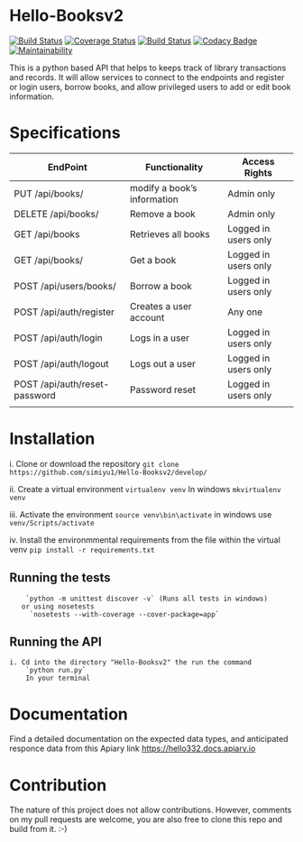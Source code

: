# Hello-Booksv2
[![Build Status](https://travis-ci.org/simiyu1/Hello-books-v2.svg?branch=ch-badges)](https://travis-ci.org/simiyu1/Hello-books-v2)
[![Coverage Status](https://coveralls.io/repos/github/simiyu1/Hello-books-v2/badge.svg?branch=master)](https://coveralls.io/github/simiyu1/Hello-books-v2?branch=master)
[![Build Status](https://travis-ci.org/simiyu1/Hello-books-v2.svg?branch=master)](https://travis-ci.org/simiyu1/Hello-books-v2)
[![Codacy Badge](https://api.codacy.com/project/badge/Grade/ec6ae08c817d4307a343b67ac4090dda)](https://www.codacy.com/app/simiyu1/Hello-books-v2?utm_source=github.com&amp;utm_medium=referral&amp;utm_content=simiyu1/Hello-books-v2&amp;utm_campaign=Badge_Grade)
[![Maintainability](https://api.codeclimate.com/v1/badges/9fa648d0b3562db54173/maintainability)](https://codeclimate.com/github/simiyu1/Hello-books-v2/maintainability)

This is a python based API that helps to keeps track of library transactions and records. It will allow services to connect to the endpoints and register or login users, borrow books, and allow privileged users to add or edit book information.

# Specifications

| EndPoint | Functionality | Access Rights |
| ------------- | ------------- | ------------- |
| PUT /api/books/<bookId> |modify a book’s information  | Admin only |
|DELETE /api/books/<bookId> | Remove a book  | Admin only |
| GET /api/books | Retrieves all books | Logged in users only |
| GET /api/books/<bookId> | Get a book | Logged in users only |
| POST /api/users/books/<bookId> | Borrow a book  | Logged in users only |
| POST /api/auth/register | Creates a user account | Any one |
| POST /api/auth/login | Logs in a user | Logged in users only |
| POST /api/auth/logout | Logs out a user | Logged in users only |
| POST /api/auth/reset-password | Password reset | Logged in users only |
|  |  |


# Installation


   i. Clone or download the repository
      `git clone https://github.com/simiyu1/Hello-Booksv2/develop/`

   ii. Create a virtual environment
      `virtualenv venv`
      In windows `mkvirtualenv venv`

   iii. Activate the environment 
      `source venv\bin\activate`
      in windows use `venv/Scripts/activate`

   iv. Install the environmmental requirements from the file within the virtual venv
       `pip install -r requirements.txt`

## Running the tests
        `python -m unittest discover -v` (Runs all tests in windows)
       or using nosetests
         `nosetests --with-coverage --cover-package=app`

## Running the API
    i. Cd into the directory "Hello-Booksv2" the run the command
        `python run.py`
        In your terminal

# Documentation
Find a detailed documentation on the expected data types, and anticipated responce data from this Apiary link https://hello332.docs.apiary.io

# Contribution
The nature of this project does not allow contributions. However, comments on my pull requests are welcome, you are also free to clone this repo and build from it. :-)